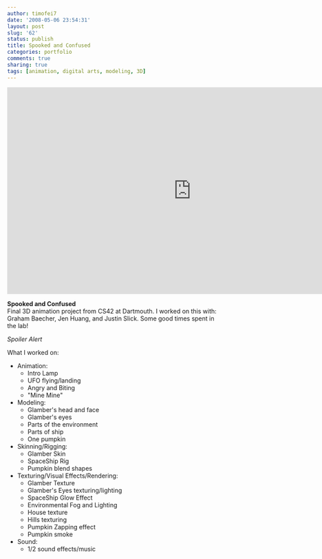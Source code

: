 ```yaml
---
author: timofei7
date: '2008-05-06 23:54:31'
layout: post
slug: '62'
status: publish
title: Spooked and Confused
categories: portfolio
comments: true
sharing: true 
tags: [animation, digital arts, modeling, 3D]
---
```


<iframe id="spookedandconfused" width="853" height="480" src="http://www.youtube.com/embed/MrN5V19rvAk?rel=0&amp;hd=1" frameborder="0" allowfullscreen></iframe>

**Spooked and Confused**  
Final 3D animation project from CS42 at Dartmouth. I worked on this with:
Graham Baecher, Jen Huang, and Justin Slick. Some good times spent in the lab!

<!--more-->  

_Spoiler Alert_




What I worked on:

  * Animation: 
    * Intro Lamp
    * UFO flying/landing
    * Angry and Biting
    * "Mine Mine"
  * Modeling: 
    * Glamber's head and face
    * Glamber's eyes
    * Parts of the environment
    * Parts of ship
    * One pumpkin
  * Skinning/Rigging: 
    * Glamber Skin
    * SpaceShip Rig
    * Pumpkin blend shapes
  * Texturing/Visual Effects/Rendering: 
    * Glamber Texture
    * Glamber's Eyes texturing/lighting
    * SpaceShip Glow Effect
    * Environmental Fog and Lighting
    * House texture
    * Hills texturing
    * Pumpkin Zapping effect
    * Pumpkin smoke 
  * Sound: 
    * 1/2 sound effects/music

